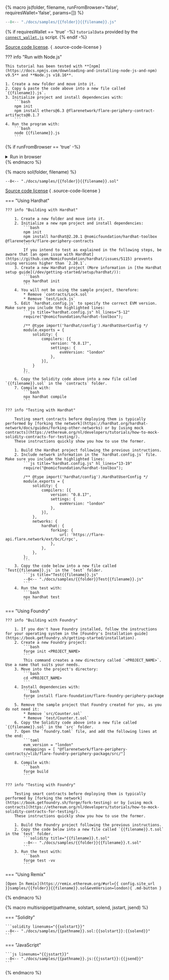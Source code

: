 {% macro js(folder, filename, runFromBrowser='false', requiresWallet='false', params=[]) %}

```js title="{{filename}}.js" linenums="1"
--8<-- "./docs/samples/{{folder}}{{filename}}.js"
```

{% if requiresWallet == 'true' -%}
`tutorialData` provided by the [`connect_wallet.js`](/assets/javascripts/connect_wallet.js) script. 
{% endif -%}

[Source code license](https://github.com/flare-foundation/docs/blob/main/LICENSE.md).
{ .source-code-license }

??? info "Run with Node.js"

    This tutorial has been tested with **[npm](https://docs.npmjs.com/downloading-and-installing-node-js-and-npm) v9.5** and **Node.js v18.16**.

    1. Create a new folder and move into it.
    2. Copy & paste the code above into a new file called `{{filename}}.js`.
    3. Initialize project and install dependencies with:
        ```bash
        npm init
        npm install ethers@6.3 @flarenetwork/flare-periphery-contract-artifacts@0.1.7
        ```
    4. Run the program with:
        ```bash
        node {{filename}}.js
        ```

{% if runFromBrowser == 'true' -%}
<script>
async function {{filename | replace('-', '_')}}_runner() {
  console.old_log = console.log;
  if (!document.getElementById('{{filename}}-run-me-box').hasAttribute('open')) {
    console.log = console.old_log;
    return;
  }
  console.old_log = console.log;
  output = document.getElementById('{{filename}}-output').getElementsByTagName('code')[0];
  output.textContent = "";
  console.log = function(message) {
    output.textContent += (typeof message == 'object' ? JSON.stringify(message, null, 2) : message) + "\n";
  };
  try {
    await run{{filename | replace('-', '_') }}(
{% for param in params %}document.getElementById('{{param.name}}').value,{% endfor %}
    );
  } catch(error) {
    console.log (error.message);
  }
  console.log = console.old_log;
}
</script>

<details class="run-me" id="{{filename}}-run-me-box">
<summary>Run in browser</summary>
{% for param in params -%}
<label for="{{param.name}}">{{param.name}}:</label>
<input type="text" id="{{param.name}}" name="{{param.name}}" value="{{param.value}}"/>
{%- endfor %}
{% if requiresWallet == 'true' -%}
<script src="/assets/javascripts/connect_wallet.js"></script>
<p>This tutorial requires an account to sign transactions.
Get test currency from <a href="https://faucet.flare.network/">the faucet</a> and click on <b>Connect Wallet</b> before clicking on <b>Run</b>.</p>
<button class="md-button" id="{{filename}}-connect" onclick="connect_wallet('{{filename}}')">Connect Wallet</button>
{%- endif -%}
<button class="md-button" id="{{filename}}-run" onclick="{{filename | replace('-', '_')}}_runner();">Run</button>
``` { #{{filename}}-output }
```
<script type="importmap">
  { "imports": {
      "ethers": "/assets/javascripts/ethers-6.3.esm.min.js",
      "@flarenetwork/flare-periphery-contract-artifacts": "https://esm.run/@flarenetwork/flare-periphery-contract-artifacts@0.1.7",
      "@flarenetwork/flare-periphery-contract-artifacts/dist/coston/StateConnector/libs/ts/utils.js": "/assets/javascripts/utils.js"
  } }
</script>
{% endif %}
</details>
{% endmacro %}

{% macro sol(folder, filename) %}

```solidity title="{{filename}}.sol" linenums="1"
--8<-- "./docs/samples/{{folder}}{{filename}}.sol"
```

[Source code license](https://github.com/flare-foundation/docs/blob/main/LICENSE.md)
{ .source-code-license }

=== "Using Hardhat"

    ??? info "Building with Hardhat"

        1. Create a new folder and move into it.
        2. Initialize a new npm project and install dependencies:
            ```bash
            npm init
            npm install hardhat@2.20.1 @nomicfoundation/hardhat-toolbox @flarenetwork/flare-periphery-contracts
            ```
            If you intend to test as explained in the following steps, be aware that [an open issue with Hardhat](https://github.com/NomicFoundation/hardhat/issues/5115) prevents using versions higher than `2.20.1`.
        3. Create a new Hardhat project (More information in [the Hardhat setup guide](/dev/getting-started/setup/hardhat/)):
            ```bash
            npx hardhat init
            ```
        4. You will not be using the sample project, therefore:
            * Remove `contracts/Lock.sol`
            * Remove `test/Lock.js`
        5. Edit `hardhat.config.js` to specify the correct EVM version. Make sure you include the highlighted lines:
            ```js title="hardhat.config.js" hl_lines="5-12"
            require("@nomicfoundation/hardhat-toolbox");

            /** @type import('hardhat/config').HardhatUserConfig */
            module.exports = {
                solidity: {
                    compilers: [{
                        version: "0.8.17",
                        settings: {
                            evmVersion: "london"
                        },
                    }],
                }
            };
            ```
        6. Copy the Solidity code above into a new file called `{{filename}}.sol` in the `contracts` folder.
        7. Compile with:
            ```bash
            npx hardhat compile
            ```

    ??? info "Testing with Hardhat"

        Testing smart contracts before deploying them is typically performed by [forking the network](https://hardhat.org/hardhat-network/docs/guides/forking-other-networks) or by [using mock contracts](https://ethereum.org/nl/developers/tutorials/how-to-mock-solidity-contracts-for-testing/).
        These instructions quickly show you how to use the former.

        1. Build the Hardhat project following the previous instructions.
        2. Include network information in the `hardhat.config.js` file. Make sure you include the highlighted lines:
            ```js title="hardhat.config.js" hl_lines="13-19"
            require("@nomicfoundation/hardhat-toolbox");

            /** @type import('hardhat/config').HardhatUserConfig */
            module.exports = {
                solidity: {
                    compilers: [{
                        version: "0.8.17",
                        settings: {
                            evmVersion: "london"
                        },
                    }],
                },
                networks: {
                    hardhat: {
                        forking: {
                            url: 'https://flare-api.flare.network/ext/bc/C/rpc',
                        },
                    },
                },
            };
            ```
        3. Copy the code below into a new file called `Test{{filename}}.js` in the `test` folder.
            ```js title="Test{{filename}}.js"
            --8<-- "./docs/samples/{{folder}}Test{{filename}}.js"
            ```
        4. Run the test with:
            ```bash
            npx hardhat test
            ```

=== "Using Foundry"

    ??? info "Building with Foundry"

        1. If you don't have Foundry installed, follow the instructions for your operating system in the [Foundry's Installation guide](https://book.getfoundry.sh/getting-started/installation).
        2. Create a new Foundry project:
            ```bash
            forge init <PROJECT_NAME>
            ```
            This command creates a new directory called `<PROJECT_NAME>`. Use a name that suits your needs.
        3. Move into the project's directory:
            ```bash
            cd <PROJECT_NAME>
            ```
        4. Install dependencies with:
            ```bash
            forge install flare-foundation/flare-foundry-periphery-package
            ```
        5. Remove the sample project that Foundry created for you, as you do not need it:
            * Remove `src/Counter.sol`
            * Remove `test/Counter.t.sol`
        6. Copy the Solidity code above into a new file called `{{filename}}.sol` in the `src` folder.
        7. Open the `foundry.toml` file, and add the following lines at the end:
            ```toml
            evm_version = "london"
            remappings = [ "@flarenetwork/flare-periphery-contracts/=lib/flare-foundry-periphery-package/src/"]
            ```
        8. Compile with:
            ```bash
            forge build
            ```

    ??? info "Testing with Foundry"

        Testing smart contracts before deploying them is typically performed by [forking the network](https://book.getfoundry.sh/forge/fork-testing) or by [using mock contracts](https://ethereum.org/nl/developers/tutorials/how-to-mock-solidity-contracts-for-testing/).
        These instructions quickly show you how to use the former.

        1. Build the Foundry project following the previous instructions.
        2. Copy the code below into a new file called `{{filename}}.t.sol` in the `test` folder.
            ```solidity title="{{filename}}.t.sol"
            --8<-- "./docs/samples/{{folder}}{{filename}}.t.sol"
            ```
        3. Run the test with:
            ```bash
            forge test -vv
            ```
=== "Using Remix"

    [Open In Remix](https://remix.ethereum.org/#url={{ config.site_url }}samples/{{folder}}{{filename}}.sol&evmVersion=london){ .md-button }

{% endmacro %}

{% macro multisnippet(pathname, solstart, solend, jsstart, jsend) %}

=== "Solidity"

    ```solidity linenums="{{solstart}}"
    --8<-- "./docs/samples/{{pathname}}.sol:{{solstart}}:{{solend}}"
    ```

=== "JavaScript"

    ```js linenums="{{jsstart}}"
    --8<-- "./docs/samples/{{pathname}}.js:{{jsstart}}:{{jsend}}"
    ```

{% endmacro %}
